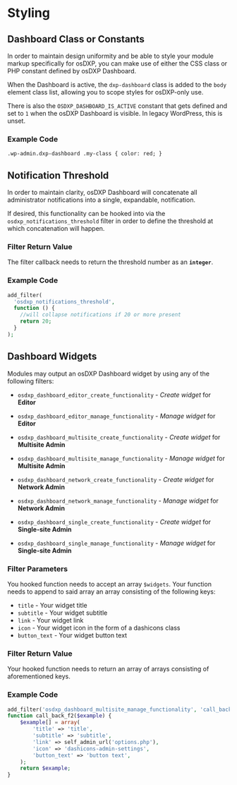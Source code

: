 # Styling

## Dashboard Class or Constants
In order to maintain design uniformity and be able to style your module markup specifically for osDXP, you can make use of either the CSS class or PHP constant defined by osDXP Dashboard.

When the Dashboard is active, the `dxp-dashboard` class is added to the `body` element class list, allowing you to scope styles for osDXP-only use.

There is also the `OSDXP_DASHBOARD_IS_ACTIVE` constant that gets defined and set to `1` when the osDXP Dashboard is visible. In legacy WordPress, this is unset.

### Example Code

`.wp-admin.dxp-dashboard .my-class { color: red; }`

## Notification Threshold
In order to maintain clarity, osDXP Dashboard will concatenate all administrator notifications into a single, expandable, notification.

If desired, this functionality can be hooked into via the `osdxp_notifications_threshold` filter in order to define the threshold at which concatenation will happen.

### Filter Return Value
The filter callback needs to return the threshold number as an **`integer`**.

### Example Code
```php
add_filter(
  'osdxp_notifications_threshold',
  function () {
    //will collapse notifications if 20 or more present
    return 20;
  }
);
```

## Dashboard Widgets
Modules may output an osDXP Dashboard widget by using any of the following filters:

* `osdxp_dashboard_editor_create_functionality` - *Create widget* for **Editor**

* `osdxp_dashboard_editor_manage_functionality` - *Manage widget* for **Editor**

* `osdxp_dashboard_multisite_create_functionality` - *Create widget* for **Multisite Admin**

* `osdxp_dashboard_multisite_manage_functionality` - *Manage widget* for **Multisite Admin**

* `osdxp_dashboard_network_create_functionality` - *Create widget* for **Network Admin**

* `osdxp_dashboard_network_manage_functionality` - *Manage widget* for **Network Admin**

* `osdxp_dashboard_single_create_functionality` - *Create widget* for **Single-site Admin**

* `osdxp_dashboard_single_manage_functionality` - *Manage widget* for **Single-site Admin**

### Filter Parameters
You hooked function needs to accept an array `$widgets`.
Your function needs to append to said array an array consisting of the following keys:

 * `title` - Your widget title
 * `subtitle` - Your widget subtitle
 * `link` - Your widget link
 * `icon` - Your widget icon in the form of a dashicons class
 * `button_text` - Your widget button text

### Filter Return Value
Your hooked function needs to return an array of arrays consisting of aforementioned keys.

### Example Code
```php
add_filter('osdxp_dashboard_multisite_manage_functionality', 'call_back_f2');
function call_back_f2($example) {
	$example[] = array(
		'title' => 'title',
		'subtitle' => 'subtitle',
		'link' => self_admin_url('options.php'),
		'icon' => 'dashicons-admin-settings',
		'button_text' => 'button text',
	);
	return $example;
}
```